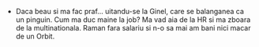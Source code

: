 - Daca beau si ma fac praf... uitandu-se la Ginel, care se balanganea ca un pinguin. Cum ma duc maine la job? Ma vad
aia de la HR si ma zboara de la multinationala. Raman fara salariu si n-o sa mai am bani nici macar de un Orbit.

